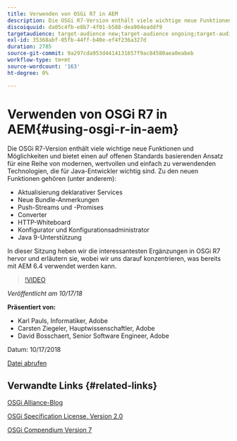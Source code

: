 ```yaml
---
title: Verwenden von OSGi R7 in AEM
description: Die OSGi R7-Version enthält viele wichtige neue Funktionen und Möglichkeiten und bietet einen auf offenen Standards basierenden Ansatz für eine Reihe von modernen, wertvollen und einfach zu verwendenden Technologien, die für Java-Entwickler wichtig sind.
discoiquuid: da05c4fb-e8b7-4f01-b588-dea904eaddf9
targetaudience: target-audience new;target-audience ongoing;target-audience upgrader
exl-id: 35368abf-05fb-44ff-b40e-ef4f236a327d
duration: 2785
source-git-commit: 9a297cda953d4414131657f9ac84580aea0eabeb
workflow-type: tm+mt
source-wordcount: '163'
ht-degree: 0%

---
```


# Verwenden von OSGi R7 in AEM{#using-osgi-r-in-aem}

Die OSGi R7-Version enthält viele wichtige neue Funktionen und Möglichkeiten und bietet einen auf offenen Standards basierenden Ansatz für eine Reihe von modernen, wertvollen und einfach zu verwendenden Technologien, die für Java-Entwickler wichtig sind.  Zu den neuen Funktionen gehören (unter anderem):

* Aktualisierung deklarativer Services
* Neue Bundle-Anmerkungen
* Push-Streams und -Promises
* Converter
* HTTP-Whiteboard
* Konfigurator und Konfigurationsadministrator
* Java 9-Unterstützung

In dieser Sitzung heben wir die interessantesten Ergänzungen in OSGi R7 hervor und erläutern sie, wobei wir uns darauf konzentrieren, was bereits mit AEM 6.4 verwendet werden kann.

>[!VIDEO](https://video.tv.adobe.com/v/25037/?quality=9)

*Veröffentlicht am 10/17/18*

**Präsentiert von:**

* Karl Pauls, Informatiker, Adobe
* Carsten Ziegeler, Hauptwissenschaftler, Adobe
* David Bosschaert, Senior Software Engineer, Adobe

Datum: 10/17/2018

[Datei abrufen](assets/aem-gems-osg-r7inaem-10172018.pdf)

## Verwandte Links {#related-links}

[OSGi Alliance-Blog](https://blog.osgi.org/2018/09/osgi-r7-highlights-blog-series.html)

[OSGi Specification License, Version 2.0](https://osgi.org/specification/osgi.core/7.0.0/index.html)

[OSGi Compendium Version 7](https://osgi.org/specification/osgi.cmpn/7.0.0/index.html)

<!--
[Get back to the Overview](https://helpx.adobe.com/de/experience-manager/kt/eseminars/gems/aem-index.html)
-->

